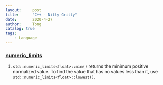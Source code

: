 ```yaml
---
layout:     post
title:      "C++ - Nitty Gritty"
date:       2020-4-27
author:     Tong
catalog: true
tags:
    - Language
---
```


### [numeric_limits](https://en.cppreference.com/w/cpp/types/numeric_limits/min)

1. `std::numeric_limits<float>::min()` returns the minimum positive normalized value. To find the value that has no values less than it, use `std::numeric_limits<float>::lowest()`. 

